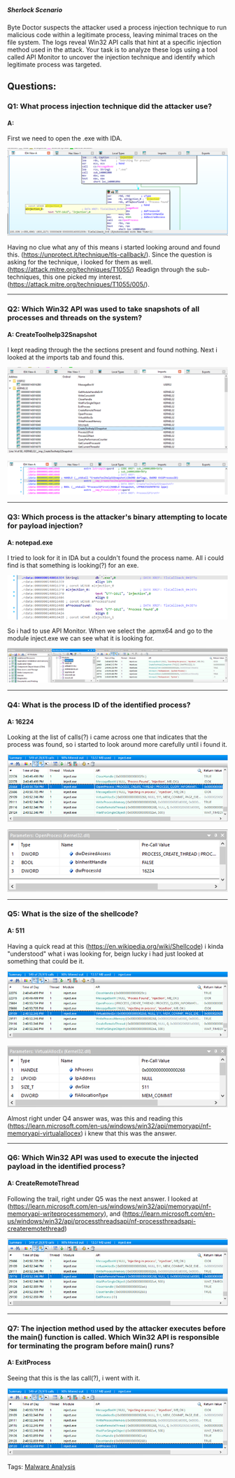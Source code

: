 
##### Sherlock Scenario

Byte Doctor suspects the attacker used a process injection technique to run malicious code within a legitimate process, leaving minimal traces on the file system. The logs reveal Win32 API calls that hint at a specific injection method used in the attack. Your task is to analyze these logs using a tool called API Monitor to uncover the injection technique and identify which legitimate process was targeted.


## Questions: 

### Q1: What process injection technique did the attacker use?

#### A: 

First we need to open the .exe with IDA.

![](../../Img/Pasted%20image%2020251009145856.png)

Having no clue what any of this means i started looking around and found this. (https://unprotect.it/technique/tls-callback/).
Since the question is asking for the technique, i looked for them as well. (https://attack.mitre.org/techniques/T1055/)
Readign through the sub-techniques, this one picked my interest. (https://attack.mitre.org/techniques/T1055/005/).

___

### Q2: Which Win32 API was used to take snapshots of all processes and threads on the system?

#### A: CreateToolhelp32Snapshot

I kept reading through the the sections present and found nothing. Next i looked at the imports tab and found this.

![](../../Img/Pasted%20image%2020251009150412.png)

![](../../Img/Pasted%20image%2020251009150437.png)

___

### Q3: Which process is the attacker's binary attempting to locate for payload injection?

#### A: notepad.exe

I tried to look for it in IDA but a couldn't found the process name.
All i could find is that something is looking(?) for an exe.

![](../../Img/Pasted%20image%2020251009152306.png)

So i had to use API Monitor.
When we select the .apmx64 and go to the module inject.exe we can see what it is looking for.

![](../../Img/Pasted%20image%2020251009162137.png)

___

### Q4: What is the process ID of the identified process?

#### A: 16224

Looking at the list of calls(?) i came across one that indicates that the process was found, so i started to look around more carefully until i found it.

![](../../Img/Pasted%20image%2020251009162441.png)

![](../../Img/Pasted%20image%2020251009162555.png)

___

### Q5: What is the size of the shellcode?

#### A: 511

Having a quick read at this (https://en.wikipedia.org/wiki/Shellcode) i kinda "understood" what i was looking for, beign lucky i had just looked at something that could be it.

![](../../Img/Pasted%20image%2020251009162953.png)

![](../../Img/Pasted%20image%2020251009163126.png)

Almost right under Q4 answer was, was this and reading this (https://learn.microsoft.com/en-us/windows/win32/api/memoryapi/nf-memoryapi-virtualallocex) i knew that this was the answer.

___

### Q6: Which Win32 API was used to execute the injected payload in the identified process?

#### A: CreateRemoteThread

Following the trail, right under Q5 was the next answer.
I looked at (https://learn.microsoft.com/en-us/windows/win32/api/memoryapi/nf-memoryapi-writeprocessmemory), and (https://learn.microsoft.com/en-us/windows/win32/api/processthreadsapi/nf-processthreadsapi-createremotethread)

![](../../Img/Pasted%20image%2020251009163630.png)

___

### Q7: The injection method used by the attacker executes before the main() function is called. Which Win32 API is responsible for terminating the program before main() runs?

#### A: ExitProcess

Seeing that this is the las call(?), i went with it.

![](../../Img/Pasted%20image%2020251009164036.png)


Tags: [Malware Analysis](../../Index/Malware%20Analysis.md)